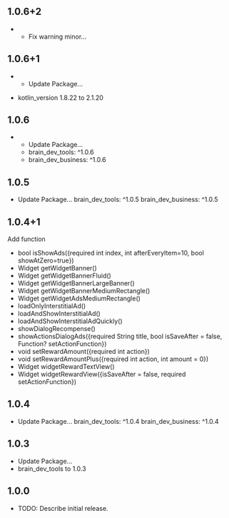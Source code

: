 ## 1.0.6+2
* - Fix warning minor...

## 1.0.6+1
* - Update Package...
- kotlin_version 1.8.22 to 2.1.20
## 1.0.6
* - Update Package...
  - brain_dev_tools: ^1.0.6
  - brain_dev_business: ^1.0.6

## 1.0.5
* Update Package...
  brain_dev_tools: ^1.0.5
  brain_dev_business: ^1.0.5

## 1.0.4+1
Add function
- bool isShowAds({required int index, int afterEveryItem=10, bool showAtZero=true})
- Widget getWidgetBanner()
- Widget getWidgetBannerFluid()
- Widget getWidgetBannerLargeBanner()
- Widget getWidgetBannerMediumRectangle()
- Widget getWidgetAdsMediumRectangle()
- loadOnlyInterstitialAd()
- loadAndShowInterstitialAd()
- loadAndShowInterstitialAdQuickly()
- showDialogRecompense()
- showActionsDialogAds({required String title, bool isSaveAfter = false, Function? setActionFunction})
- void setRewardAmount({required int action})
- void setRewardAmountPlus({required int action, int amount = 0})
- Widget widgetRewardTextView()
- Widget widgetRewardView({isSaveAfter = false, required setActionFunction})

## 1.0.4
* Update Package...
  brain_dev_tools: ^1.0.4
  brain_dev_business: ^1.0.4

## 1.0.3
* Update Package...
* brain_dev_tools to 1.0.3

## 1.0.0
* TODO: Describe initial release.
